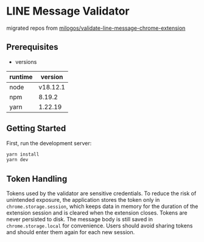 # LINE Message Validator

migrated repos from [milogos/validate-line-message-chrome-extension](https://github.com/milogos/validate-line-message-chrome-extension)

## Prerequisites

- versions

| runtime | version  |
| ------- | -------- |
| node    | v18.12.1 |
| npm     | 8.19.2   |
| yarn    | 1.22.19  |

## Getting Started

First, run the development server:

```bash
yarn install
yarn dev
```

## Token Handling

Tokens used by the validator are sensitive credentials.  To reduce the risk of
unintended exposure, the application stores the token only in
`chrome.storage.session`, which keeps data in memory for the duration of the
extension session and is cleared when the extension closes.  Tokens are never
persisted to disk.  The message body is still saved in `chrome.storage.local`
for convenience.  Users should avoid sharing tokens and should enter them again
for each new session.
